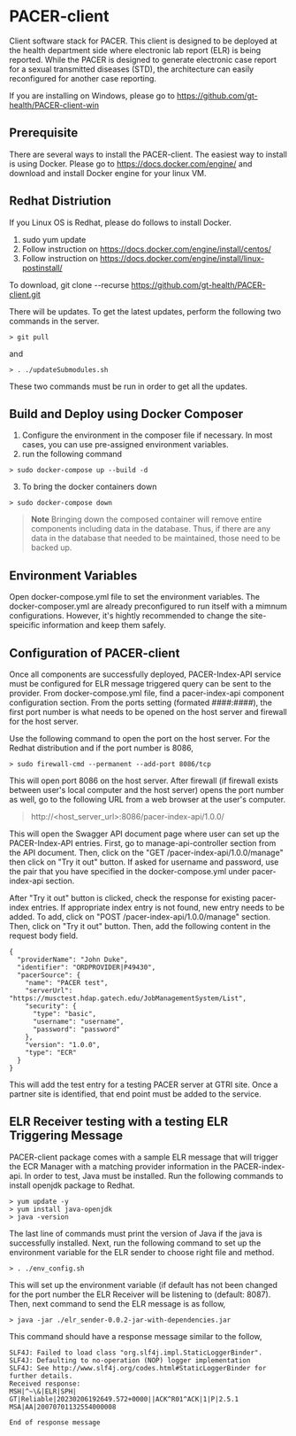 # PACER-client
Client software stack for PACER. This client is designed to be deployed at the health department side where electronic lab report (ELR) is being reported. While the PACER is designed to generate electronic case report for a sexual transmitted diseases (STD), the architecture can easily reconfigured for another case reporting.

If you are installing on Windows, please go to https://github.com/gt-health/PACER-client-win

## Prerequisite 
There are several ways to install the PACER-client. The easiest way to install is using Docker. Please go to https://docs.docker.com/engine/ and download and install Docker engine for your linux VM.

## Redhat Distriution
If you Linux OS is Redhat, please do follows to install Docker.
1. sudo yum update
2. Follow instruction on https://docs.docker.com/engine/install/centos/
3. Follow instruction on https://docs.docker.com/engine/install/linux-postinstall/

To download, git clone --recurse https://github.com/gt-health/PACER-client.git

There will be updates. To get the latest updates, perform the following two commands in the server.
```
> git pull
```
and
```
> . ./updateSubmodules.sh
```

These two commands must be run in order to get all the updates.

## Build and Deploy using Docker Composer
1. Configure the environment in the composer file if necessary. In most cases, you can use pre-assigned environment variables. 
2. run the following command
```
> sudo docker-compose up --build -d
```
3. To bring the docker containers down
```
> sudo docker-compose down
```

> **Note**
> Bringing down the composed container will remove entire components including data in the database. 
> Thus, if there are any data in the database that needed to be maintained, those need to be backed up.

## Environment Variables
Open docker-compose.yml file to set the environment variables. The docker-composer.yml are already preconfigured to run itself with a mimnum configurations. However, it's hightly recommended to change the site-speicific information and keep them safely.

## Configuration of PACER-client
Once all components are successfully deployed, PACER-Index-API service must be configured for ELR message triggered query can be sent to the provider. From docker-compose.yml file, find a pacer-index-api component configuration section. From the ports setting (formated ####:####), the first port number is what needs to be opened on the host server and firewall for the host server. 

Use the following command to open the port on the host server. For the Redhat distribution and if the port number is 8086,

```
> sudo firewall-cmd --permanent --add-port 8086/tcp
```

This will open port 8086 on the host server. After firewall (if firewall exists between user's local computer and the host server) opens the port number as well, go to the following URL from a web browser at the user's computer.  

> http://<host_server_url>:8086/pacer-index-api/1.0.0/

This will open the Swagger API document page where user can set up the PACER-Index-API entries. First, go to manage-api-controller section from the API document. Then, click on the "GET /pacer-index-api/1.0.0/manage" then click on "Try it out" button. If asked for username and password, use the pair that you have specified in the docker-compose.yml under pacer-index-api section.

After "Try it out" button is clicked, check the response for existing pacer-index entries. If appropriate index entry is not found, new entry needs to be added. To add, click on "POST /pacer-index-api/1.0.0/manage" section. Then, click on "Try it out" button. Then, add the following content in the request body field.

```
{
  "providerName": "John Duke",
  "identifier": "ORDPROVIDER|P49430",
  "pacerSource": {
    "name": "PACER test",
    "serverUrl": "https://musctest.hdap.gatech.edu/JobManagementSystem/List",
    "security": {
      "type": "basic",
      "username": "username",
      "password": "password"
    },
    "version": "1.0.0",
    "type": "ECR"
  }
}
```

This will add the test entry for a testing PACER server at GTRI site. Once a partner site is identified, that end point must be added to the service.

## ELR Receiver testing with a testing ELR Triggering Message
PACER-client package comes with a sample ELR message that will trigger the ECR Manager with a matching provider information in the PACER-index-api. In order to test, Java must be installed. Run the following commands to install openjdk package to Redhat.

```
> yum update -y
> yum install java-openjdk
> java -version
```

The last line of commands must print the version of Java if the java is successfully installed. Next, run the following command to set up the environment variable for the ELR sender to choose right file and method.

```
> . ./env_config.sh
```

This will set up the environment variable (if default has not been changed for the port number the ELR Receiver will be listening to (default: 8087). Then, next command to send the ELR message is as follow,

```
> java -jar ./elr_sender-0.0.2-jar-with-dependencies.jar
```

This command should have a response message similar to the follow,

```
SLF4J: Failed to load class "org.slf4j.impl.StaticLoggerBinder".
SLF4J: Defaulting to no-operation (NOP) logger implementation
SLF4J: See http://www.slf4j.org/codes.html#StaticLoggerBinder for further details.
Received response:
MSH|^~\&|ELR|SPH| GT|Reliable|20230206192649.572+0000||ACK^R01^ACK|1|P|2.5.1
MSA|AA|20070701132554000008

End of response message
```

